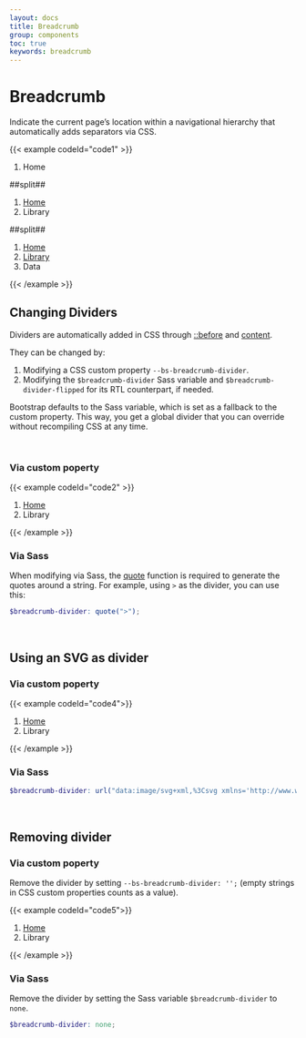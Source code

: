 ```yaml
---
layout: docs
title: Breadcrumb
group: components
toc: true
keywords: breadcrumb
---
```


# Breadcrumb

<p class="fs-4 ms-0 mb-4 text-secondary">Indicate the current page’s location within a navigational hierarchy that automatically adds separators via CSS.</p>

{{< example codeId="code1" >}}

<nav aria-label="breadcrumb">
  <ol class="breadcrumb">
    <li class="breadcrumb-item active" aria-current="page">Home</li>
  </ol>
</nav>
##split##
<nav aria-label="breadcrumb">
  <ol class="breadcrumb">
    <li class="breadcrumb-item"><a href="#">Home</a></li>
    <li class="breadcrumb-item active" aria-current="page">Library</li>
  </ol>
</nav>
##split##
<nav aria-label="breadcrumb">
  <ol class="breadcrumb">
    <li class="breadcrumb-item"><a href="#">Home</a></li>
    <li class="breadcrumb-item"><a href="#">Library</a></li>
    <li class="breadcrumb-item active" aria-current="page">Data</li>
  </ol>
</nav>

{{< /example >}}

## Changing Dividers

Dividers are automatically added in CSS through 
<a class="link-pink" href="https://developer.mozilla.org/en-US/docs/Web/CSS/::before">::before</a> 
and <a class="link-pink" href="https://developer.mozilla.org/en-US/docs/Web/CSS/content">content</a>. 

They can be changed by:
1. Modifying a CSS custom property ```--bs-breadcrumb-divider```.
2. Modifying the ```$breadcrumb-divider``` Sass variable and ```$breadcrumb-divider-flipped``` 
for its RTL counterpart, if needed. 

Bootstrap defaults to the Sass variable, which is set as a fallback to the custom property. 
This way, you get a global divider that you can override without recompiling CSS at any time.

<br>

### Via custom poperty

{{< example codeId="code2" >}}

<nav style="--bs-breadcrumb-divider: '>';" aria-label="breadcrumb">
  <ol class="breadcrumb">
    <li class="breadcrumb-item"><a href="#">Home</a></li>
    <li class="breadcrumb-item active" aria-current="page">Library</li>
  </ol>
</nav>

{{< /example >}}

### Via Sass

When modifying via Sass, the 
<a class="link-pink" href="https://sass-lang.com/documentation/modules/string#quote">quote</a> 
function is required to generate the quotes around a string. 
For example, using ```>``` as the divider, you can use this:

```scss
$breadcrumb-divider: quote(">");
```

<br>

## Using an SVG as divider

### Via custom poperty

{{< example codeId="code4">}}

<nav style="--bs-breadcrumb-divider: url(&#34;data:image/svg+xml,%3Csvg xmlns='http://www.w3.org/2000/svg' width='8' height='8'%3E%3Cpath d='M2.5 0L1 1.5 3.5 4 1 6.5 2.5 8l4-4-4-4z' fill='currentColor'/%3E%3C/svg%3E&#34;);" aria-label="breadcrumb">
  <ol class="breadcrumb">
    <li class="breadcrumb-item"><a href="#">Home</a></li>
    <li class="breadcrumb-item active" aria-current="page">Library</li>
  </ol>
</nav>

{{< /example >}}

### Via Sass

```scss
$breadcrumb-divider: url("data:image/svg+xml,%3Csvg xmlns='http://www.w3.org/2000/svg' width='8' height='8'%3E%3Cpath d='M2.5 0L1 1.5 3.5 4 1 6.5 2.5 8l4-4-4-4z' fill='currentColor'/%3E%3C/svg%3E");
```

<br>

## Removing divider

### Via custom poperty

Remove the divider by setting ```--bs-breadcrumb-divider: '';``` (empty strings in CSS custom properties counts as a value).

{{< example codeId="code5">}}

<nav style="--bs-breadcrumb-divider: '';" aria-label="breadcrumb">
  <ol class="breadcrumb">
    <li class="breadcrumb-item"><a href="#">Home</a></li>
    <li class="breadcrumb-item active" aria-current="page">Library</li>
  </ol>
</nav>

{{< /example >}}

### Via Sass

Remove the divider by setting the Sass variable ```$breadcrumb-divider``` to ```none```.

```scss
$breadcrumb-divider: none;
```
